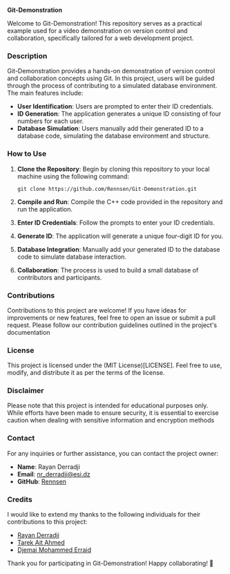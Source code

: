 **Git-Demonstration**

Welcome to Git-Demonstration! This repository serves as a practical example used for a video demonstration on version control and collaboration, specifically tailored for a web development project.

### Description

Git-Demonstration provides a hands-on demonstration of version control and collaboration concepts using Git. In this project, users will be guided through the process of contributing to a simulated database environment. The main features include:

- **User Identification**: Users are prompted to enter their ID credentials.
- **ID Generation**: The application generates a unique ID consisting of four numbers for each user.
- **Database Simulation**: Users manually add their generated ID to a database code, simulating the database environment and structure.

### How to Use

1. **Clone the Repository**: Begin by cloning this repository to your local machine using the following command:

    ```
    git clone https://github.com/Rennsen/Git-Demonstration.git
    ```

2. **Compile and Run**: Compile the C++ code provided in the repository and run the application.

3. **Enter ID Credentials**: Follow the prompts to enter your ID credentials.

4. **Generate ID**: The application will generate a unique four-digit ID for you.

5. **Database Integration**: Manually add your generated ID to the database code to simulate database interaction.

6. **Collaboration**: The process is used to build a small database of contributors and participants.

### Contributions

Contributions to this project are welcome! If you have ideas for improvements or new features, feel free to open an issue or submit a pull request. Please follow our contribution guidelines outlined in the project's documentation

### License

This project is licensed under the (MIT License)[LICENSE]. Feel free to use, modify, and distribute it as per the terms of the license.

### Disclaimer

Please note that this project is intended for educational purposes only. While efforts have been made to ensure security, it is essential to exercise caution when dealing with sensitive information and encryption methods

### Contact

For any inquiries or further assistance, you can contact the project owner:

- **Name**: Rayan Derradji
- **Email**: nr_derradji@esi.dz
- **GitHub**: [Rennsen](https://github.com/Rennsen)

### Credits

I would like to extend my thanks to the following individuals for their contributions to this project:

- [Rayan Derradji](https://github.com/Rennsen)
- [Tarek Ait Ahmed](https://github.com/tarek-ait)
- [Djemai Mohammed Erraid](https://github.com/Erraid7)

Thank you for participating in Git-Demonstration! Happy collaborating! 🚀
